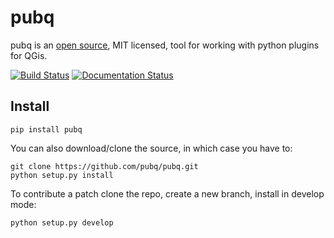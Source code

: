 # pubq

pubq is an [open source](https://github.com/pubq/pubq.git),
MIT licensed, tool for working with python plugins for QGis.

[![Build Status](https://travis-ci.org/pyqgis/pubq.svg?branch=master)](https://travis-ci.org/pubq/pubq)
[![Documentation Status](https://readthedocs.org/projects/pubq/badge/?version=latest)](https://pubq.readthedocs.io/en/latest/?badge=latest)


Install
-------

    pip install pubq

You can also download/clone the source, in which case you have to:

    git clone https://github.com/pubq/pubq.git
    python setup.py install
        
To contribute a patch clone the repo, create a new branch, install in
develop mode:
        
    python setup.py develop

